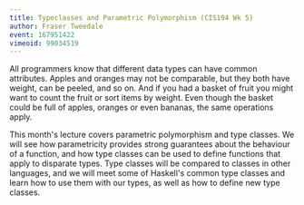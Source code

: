 ```yaml
---
title: Typeclasses and Parametric Polymorphism (CIS194 Wk 5)
author: Fraser Tweedale
event: 167951422
vimeoid: 99034519
---
```


All programmers know that different data types can have common attributes.
Apples and oranges may not be comparable, but they both have weight, can be
peeled, and so on. And if you had a basket of fruit you might want to count the
fruit or sort items by weight. Even though the basket could be full of apples,
oranges or even bananas, the same operations apply.

This month's lecture covers parametric polymorphism and type classes. We will
see how parametricity provides strong guarantees about the behaviour of a
function, and how type classes can be used to define functions that apply to
disparate types. Type classes will be compared to classes in other languages,
and we will meet some of Haskell's common type classes and learn how to use
them with our types, as well as how to define new type classes.
